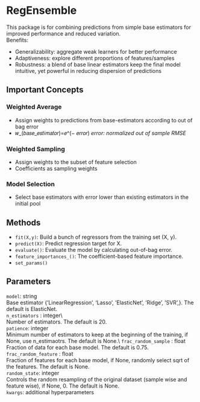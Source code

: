 # RegEnsemble
This package is for  combining predictions from simple base estimators for improved performance and reduced variation.\
Benefits:
- Generalizability: aggregate weak learners for better performance
- Adaptiveness: explore different proportions of features/samples 
- Robustness: a blend of base linear estimators keep the final model intuitive, yet powerful in reducing dispersion of predictions 

## Important Concepts
### Weighted Average
- Assign weights to predictions from base-estimators according to out of bag error
- 𝑤_(𝑏𝑎𝑠𝑒_𝑒𝑠𝑡𝑖𝑚𝑎𝑡𝑜𝑟)=𝑒^(− 𝑒𝑟𝑟𝑜𝑟)
*error: normalized out of sample RMSE*
### Weighted Sampling
- Assign weights to the subset of feature selection
- Coefficients as sampling weights
### Model Selection
- Select base estimators with error lower than existing estimators in the initial pool

## Methods
- `fit(X,y)`: Build a bunch of regressors from the training set (X, y).
- `predict(X)`: Predict regression target for X.
- `evaluate()`: Evaluate the model by calculating out-of-bag error.
- `feature_importances_()`: The coefficient-based feature importance. 
- `set_params()`
## Parameters
`model`: string\
Base estimator {’LinearRegression’, ‘Lasso’, ’ElasticNet’, ’Ridge’, ’SVR’,}. The default is ElasticNet.\
`n_estimators` : integer\   
Number of estimators. The default is 20.\
`patience`: integer\
Minimum number of estimators to keep at the beginning of the training, if None, use n_estimaotrs. The default is None.\ 
`frac_random_sample` : float \
Fraction of data for each base model. The default is 0.75.\
`frac_random_feature` : float\
Fraction of features for each base model, if None, randomly select sqrt of the features. The default is None.\
`random_state`: integer\
Controls the random resampling of the original dataset (sample wise and feature wise), if None, 0. The default is None.\
`kwargs`: additional hyperparameters
